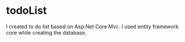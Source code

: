 # todoList
I created to do list based on Asp.Net Core Mvc. I used entity framework core while creating the database.
